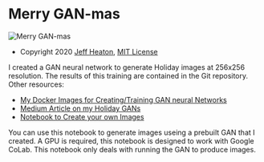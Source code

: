 # Merry GAN-mas

![Merry GAN-mas](https://raw.githubusercontent.com/jeffheaton/pretrained-merry-gan-mas/main/gan-mas-banner.jpeg)
* Copyright 2020 [Jeff Heaton](https://www.heatonresearch.com/), [MIT License](https://opensource.org/licenses/MIT)

I created a GAN neural network to generate Holiday images at 256x256 resolution.  The results of this training are contained in the Git repository.  Other resources:

* [My Docker Images for Creating/Training GAN neural Networks](https://hub.docker.com/r/heatonresearch/stylegan2-ada)
* [Medium Article on my Holiday GANs](https://towardsdatascience.com/merry-gan-mas-introduction-to-nvidia-stylegan2-ada-7bc422153a50)
* [Notebook to Create your own Images](https://github.com/jeffheaton/pretrained-merry-gan-mas/blob/main/merry_gan_mas.ipynb)

You can use this notebook to generate images useing a prebuilt GAN that I created. A GPU is required, this notebook is designed to work with Google CoLab. This notebook only deals with running the GAN to produce images.  